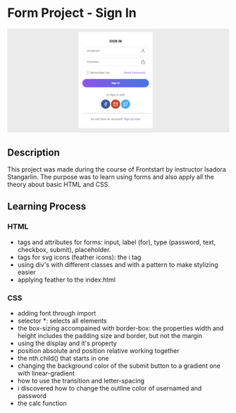 # Form Project - Sign In

![Animation Gif of the complete project.](https://github.com/isadorw/sign-in-form/blob/master/assets/sign-in-animation.gif?raw=true)

## Description
This project was made during the course of Frontstart by instructor Isadora Stangarlin. The purpose was to learn using forms and also apply all the theory about basic HTML and CSS. 

## Learning Process
### HTML
 - tags and attributes for forms: input, label (for), type (password, text, checkbox, submit), placeholder.
 - tags for svg icons (feather icons): the i tag
 - using div's with different classes and with a pattern to make stylizing easier 
 - applying feather to the index.html
 ### CSS
 - adding font through import
 - selector *: selects all elements
 - the box-sizing accompained with border-box: the properties width and height includes the padding size and border, but not the margin
 - using the display and it's property
 - position absolute and position relative working together
 - the nth.child() that starts in one
 - changing the background color of the submit button to a gradient one with linear-gradient
 - how to use the transition and letter-spacing
 - i discovered how to change the outline color of usernamed and password
 - the calc function
